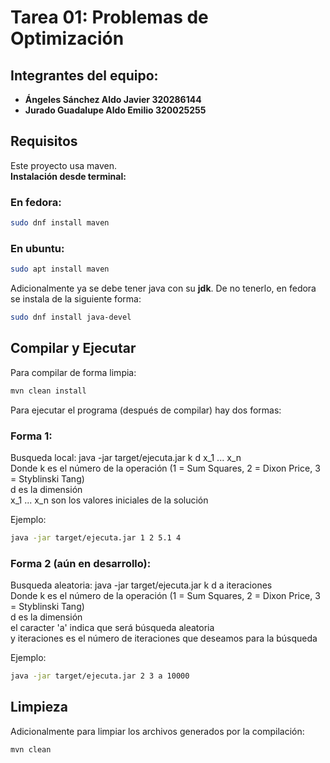 # Tarea 01: Problemas de Optimización

## Integrantes del equipo:

- **Ángeles Sánchez Aldo Javier 320286144**
- **Jurado Guadalupe Aldo Emilio 320025255**

## Requisitos

Este proyecto usa maven. <br>
**Instalación desde terminal:**

### En fedora:

```bash
sudo dnf install maven
```

### En ubuntu:

```bash
sudo apt install maven
```

Adicionalmente ya se debe tener java con su **jdk**.
De no tenerlo, en fedora se instala de la siguiente forma:

```bash
sudo dnf install java-devel

```

## Compilar y Ejecutar

Para compilar de forma limpia:

```bash
mvn clean install
```

Para ejecutar el programa (después de compilar) hay dos formas:

### Forma 1:

Busqueda local: java -jar target/ejecuta.jar k d x_1 ... x_n <br>
Donde k es el número de la operación (1 = Sum Squares, 2 = Dixon Price, 3 = Styblinski Tang) <br>
d es la dimensión <br>
x_1 ... x_n son los valores iniciales de la solución <br>

Ejemplo:

```bash
java -jar target/ejecuta.jar 1 2 5.1 4
```

### Forma 2 (aún en desarrollo):

Busqueda aleatoria: java -jar target/ejecuta.jar k d a iteraciones <br>
Donde k es el número de la operación (1 = Sum Squares, 2 = Dixon Price, 3 = Styblinski Tang) <br>
d es la dimensión <br>
el caracter 'a' indica que será búsqueda aleatoria <br>
y iteraciones es el número de iteraciones que deseamos para la búsqueda<br>

Ejemplo:

```bash
java -jar target/ejecuta.jar 2 3 a 10000
```

## Limpieza

Adicionalmente para limpiar los archivos generados por la compilación:

```bash
mvn clean
```
